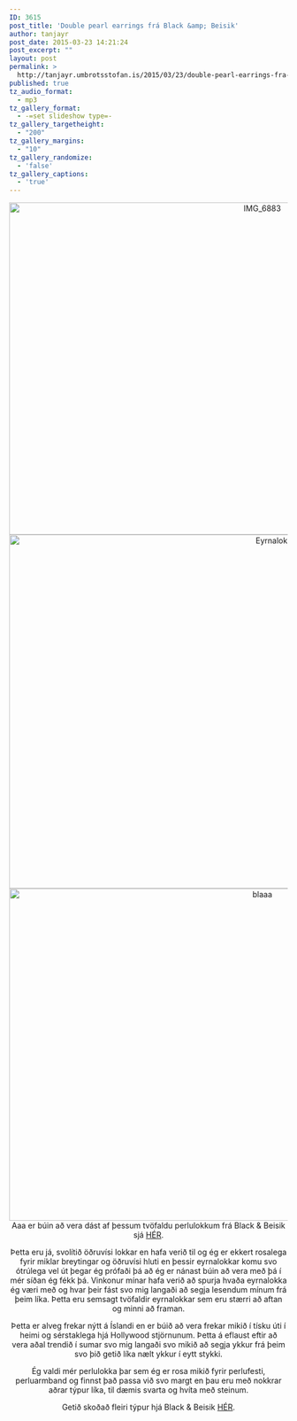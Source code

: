 ```yaml
---
ID: 3615
post_title: 'Double pearl earrings frá Black &amp; Beisik'
author: tanjayr
post_date: 2015-03-23 14:21:24
post_excerpt: ""
layout: post
permalink: >
  http://tanjayr.umbrotsstofan.is/2015/03/23/double-pearl-earrings-fra-black-beisik/
published: true
tz_audio_format:
  - mp3
tz_gallery_format:
  - -=set slideshow type=-
tz_gallery_targetheight:
  - "200"
tz_gallery_margins:
  - "10"
tz_gallery_randomize:
  - 'false'
tz_gallery_captions:
  - 'true'
---
```

<p style="text-align: center;"><img class="aligncenter size-large wp-image-3617" src="http://www.tanjayr.com/wp-content/uploads/2015/03/IMG_6883-1024x683.jpg" alt="IMG_6883" width="900" height="600" />
<img class="aligncenter size-full wp-image-3616" src="http://www.tanjayr.com/wp-content/uploads/2015/03/Eyrnalokkar1.jpg" alt="Eyrnalokkar1" width="960" height="639" />
<img class="aligncenter size-large wp-image-3580" src="http://www.tanjayr.com/wp-content/uploads/2015/03/blaaa-1024x683.jpg" alt="blaaa" width="900" height="600" />Aaa er búin að vera dást af þessum tvöfaldu perlulokkum frá Black &amp; Beisik sjá <a href="https://www.facebook.com/pages/Black-Beisik/1558423727768816?ref=ts&amp;fref=ts" target="_blank">HÉR</a>.</p>
<p style="text-align: center;">Þetta eru já, svolítið öðruvísi lokkar en hafa verið til og ég er ekkert rosalega fyrir miklar breytingar og öðruvísi hluti en þessir eyrnalokkar komu svo ótrúlega vel út þegar ég prófaði þá að ég er nánast búin að vera með þá í mér síðan ég fékk þá. Vinkonur mínar hafa verið að spurja hvaða eyrnalokka ég væri með og hvar þeir fást svo mig langaði að segja lesendum mínum frá þeim líka. Þetta eru semsagt tvöfaldir eyrnalokkar sem eru stærri að aftan og minni að framan.</p>
<p style="text-align: center;">Þetta er alveg frekar nýtt á Íslandi en er búið að vera frekar mikið í tísku úti í heimi og sérstaklega hjá Hollywood stjörnunum. Þetta á eflaust eftir að vera aðal trendið í sumar svo mig langaði svo mikið að segja ykkur frá þeim svo þið getið líka nælt ykkur í eytt stykki.</p>
<p style="text-align: center;">Ég valdi mér perlulokka þar sem ég er rosa mikið fyrir perlufesti, perluarmband og finnst það passa við svo margt en þau eru með nokkrar aðrar týpur líka, til dæmis svarta og hvíta með steinum.</p>
<p style="text-align: center;">Getið skoðað fleiri týpur hjá Black &amp; Beisik <a href="https://www.facebook.com/pages/Black-Beisik/1558423727768816?fref=ts" target="_blank">HÉR</a>.</p>